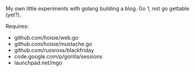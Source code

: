 My own little experiments with golang building a blog.  Go 1, not go gettable (yet?).

Requires:

* github.com/hoisie/web.go
* github.com/hoisie/mustache.go
* github.com/russross/blackfriday
* code.google.com/p/gorilla/sessions
* launchpad.net/mgo

